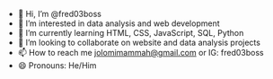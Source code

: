 - 👋 Hi, I’m @fred03boss
- 👀 I’m interested in data analysis and web development
- 🌱 I’m currently learning HTML, CSS, JavaScript, SQL, Python
- 💞️ I’m looking to collaborate on website and data analysis projects
- 📫 How to reach me jolomimammah@gmail.com or IG: fred03boss
- 😄 Pronouns: He/Him
<!---
fred03boss/fred03boss is a ✨ special ✨ repository because its `README.md` (this file) appears on your GitHub profile.
You can click the Preview link to take a look at your changes.
--->
